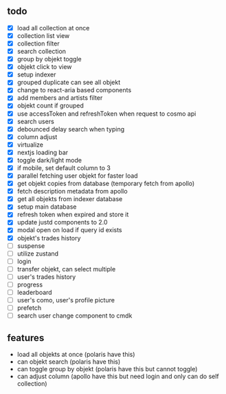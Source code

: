 ## todo

- [x] load all collection at once
- [x] collection list view
- [x] collection filter
- [x] search collection
- [x] group by objekt toggle
- [x] objekt click to view
- [x] setup indexer
- [x] grouped duplicate can see all objekt
- [x] change to react-aria based components
- [x] add members and artists filter
- [x] objekt count if grouped
- [x] use accessToken and refreshToken when request to cosmo api
- [x] search users
- [x] debounced delay search when typing
- [x] column adjust
- [x] virtualize
- [x] nextjs loading bar
- [x] toggle dark/light mode
- [x] if mobile, set default column to 3
- [x] parallel fetching user objekt for faster load
- [x] get objekt copies from database (temporary fetch from apollo)
- [x] fetch description metadata from apollo
- [x] get all objekts from indexer database
- [x] setup main database
- [x] refresh token when expired and store it
- [x] update justd components to 2.0
- [x] modal open on load if query id exists
- [x] objekt's trades history
- [ ] suspense
- [ ] utilize zustand
- [ ] login
- [ ] transfer objekt, can select multiple
- [ ] user's trades history
- [ ] progress
- [ ] leaderboard
- [ ] user's como, user's profile picture
- [ ] prefetch
- [ ] search user change component to cmdk

## features

- load all objekts at once (polaris have this)
- can objekt search (polaris have this)
- can toggle group by objekt (polaris have this but cannot toggle)
- can adjust column (apollo have this but need login and only can do self collection)
